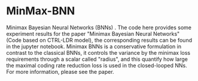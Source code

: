 # MinMax-BNN
Minimax Bayesian Neural Networks (BNNs) . 
The code here provides some experiment results for the paper "Minimax Bayesian Neural Networks" (Code based on CTRL-LDR model), the corresponding results can be found in the jupyter notebook.
Minimax BNNs is a conservative formulation in contrast to the classical BNNs, it controls the variance by the minimax loss requirements through a scalar called "radius", and this quantify how large the maximal coding rate reduction loss is
used in the closed-looped NNs. For more information, please see the paper.
